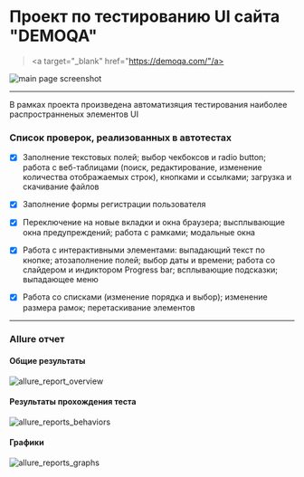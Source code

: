 # Проект по тестированию UI сайта "DEMOQA"
> <a target="_blank" href="https://demoqa.com/"/a>

![main page screenshot](/automation-_qa_project_art/picture/main_page.jpg)

----

В рамках проекта произведена автоматизяция тестирования наиболее распространненых элементов UI



### Список проверок, реализованных в автотестах

- [x] Заполнение текстовых полей; выбор чекбоксов и radio button; работа с веб-таблицами (поиск, редактирование, изменение количества отображаемых строк), кнопками и ссылками; загрузка и скачивание файлов
- [x] Заполнение формы регистрации пользователя
- [x] Переключение на новые вкладки и окна браузера; высплывающие окна предупреждений; работа с рамками; модальные окна
- [x] Работа с интерактивными элементами: выпадающий текст по кнопке; атозаполнение полей; выбор даты и времени; работа со слайдером и индиктором Progress bar; всплывающие подсказки; выпадающее меню
- [x] Работа со списками (изменение порядка и выбор); изменение размера рамок; перетаскивание элементов



----

### Allure отчет
#### Общие результаты 
![allure_report_overview](automation-_qa_project_art/picture/allure_report_overview.png)

#### Результаты прохождения теста
![allure_reports_behaviors](automation-_qa_project_art/picture/allure_reports_behaviors.png)

#### Графики

![allure_reports_graphs](automation-_qa_project_art/picture/alluere_reports_graphs_1.png)

